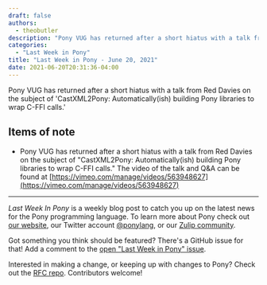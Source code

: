 ```yaml
---
draft: false
authors:
  - theobutler
description: "Pony VUG has returned after a short hiatus with a talk from Red Davies on the subject of 'CastXML2Pony: Automatically(ish) building Pony libraries to wrap C-FFI calls.'"
categories:
  - "Last Week in Pony"
title: "Last Week in Pony - June 20, 2021"
date: 2021-06-20T20:31:36-04:00
---
```


Pony VUG has returned after a short hiatus with a talk from Red Davies on the subject of 'CastXML2Pony: Automatically(ish) building Pony libraries to wrap C-FFI calls.'

<!-- more -->

## Items of note

- Pony VUG has returned after a short hiatus with a talk from Red Davies on the subject of "CastXML2Pony: Automatically(ish) building Pony libraries to wrap C-FFI calls."
The video of the talk and Q&A can be found at [https://vimeo.com/manage/videos/563948627](https://vimeo.com/manage/videos/563948627)

---

_Last Week In Pony_ is a weekly blog post to catch you up on the latest news for the Pony programming language. To learn more about Pony check out [our website](https://ponylang.io), our Twitter account [@ponylang](https://twitter.com/ponylang), or our [Zulip community](https://ponylang.zulipchat.com).

Got something you think should be featured? There's a GitHub issue for that! Add a comment to the [open "Last Week in Pony" issue](https://github.com/ponylang/ponylang.github.io/issues?q=is%3Aissue+is%3Aopen+label%3Alast-week-in-pony).

Interested in making a change, or keeping up with changes to Pony? Check out the [RFC repo](https://github.com/ponylang/rfcs). Contributors welcome!
